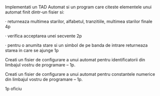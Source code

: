 Implementati un TAD Automat si un program care citeste elementele unui automat finit dintr-un fisier si:

· returneaza multimea starilor, alfabetul, tranzitiile, multimea starilor finale 4p

· verifica acceptarea unei secvente 2p

· pentru o anumita stare si un simbol de pe banda de intrare returneaza starea in care se ajunge 1p

Creati un fisier de configurare a unui automat pentru identificatorii din limbajul vostru de programare – 1p.

Creati un fisier de configurare a unui automat pentru constantele numerice din limbajul vostru de programare – 1p.

1p oficiu
